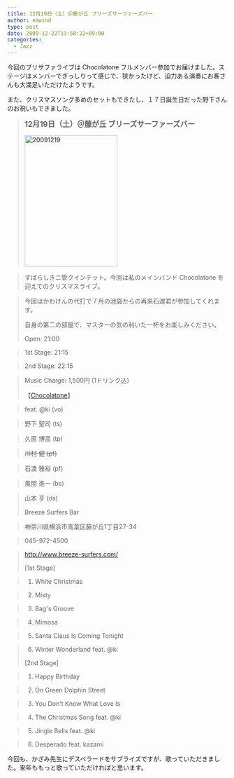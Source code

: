 ```yaml
---
title: 12月19日（土）＠藤が丘 ブリーズサーファーズバー
author: eawind
type: post
date: 2009-12-22T13:58:22+09:00
categories:
  - Jazz
---
```

今回のブリサファライブは Chocolatone フルメンバー参加でお届けました。ステージはメンバーでぎっしりって感じで、狭かったけど、迫力ある演奏にお客さんも大満足いただけたようです。

また、クリスマスソング多めのセットもできたし、１７日誕生日だった野下さんのお祝いもできました。

> **<big>12月19日（土）＠藤が丘 ブリーズサーファーズバー</big>**
>
> <span class="mt-enclosure mt-enclosure-image" style="display: inline;"><a href="/img/2009/12/20091219.jpg"><img class="alignnone size-medium wp-image-872" src="/img/2009/12/20091219-212x300.jpg" alt="20091219" width="212" height="300" srcset="/img/2009/12/20091219-212x300.jpg 212w, /img/2009/12/20091219-724x1024.jpg 724w" sizes="(max-width: 212px) 100vw, 212px" /></a></span>

> すばらしきニ管クインテット。今回は私のメインバンド Chocolatone を迎えてのクリスマスライブ。

> 今回はかわけんの代打で７月の池袋からの再来石渡君が参加してくれます。
>
> 自身の第二の部屋で、マスターの気の利いた一杯をお楽しみください。
>
> Open: 21:00

> 1st Stage: 21:15

> 2nd Stage: 22:15

> Music Charge: 1,500円 (1ドリンク込)
>
> 【[Chocolatone][1]】

> feat. @ki (vo)

> 野下 聖司 (ts)

> 久原 博高 (tp)

> <span style="text-decoration: line-through;">川村 健 (pf)</span>

> 石渡 雅裕 (pf)

> 風間 進一 (bs)

> 山本 亨 (ds)
>
> Breeze Surfers Bar

> 神奈川県横浜市青葉区藤が丘1丁目27-34

> 045-972-4500

> http://www.breeze-surfers.com/
>
> [1st Stage]

> 1. White Christmas

> 2. Misty

> 3. Bag's Groove

> 4. Mimosa

> 5. Santa Claus Is Coming Tonight

> 6. Winter Wonderland feat. @ki
>
> [2nd Stage]

> 1. Happy Birthday

> 2. On Green Dolphin Street

> 3. You Don't Know What Love Is

> 4. The Christmas Song feat. @ki

> 5. Jingle Bells feat. @ki

> 6. Desperado feat. kazami

今回も、かざみ先生にデスペラードをサブライズですが、歌っていただきました。来年ももっと歌っていただければと思います。

 [1]: http://www.eawind.net/?page_id=930
